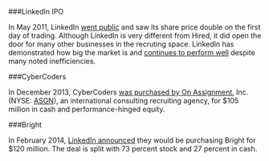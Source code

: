 ###LinkedIn IPO

In May 2011, LinkedIn [went public](http://online.wsj.com/news/articles/SB10001424052748704816604576333132239509622) and saw its share price double on the first day of trading. Although LinkedIn is very different from Hired, it did open the door for many other businesses in the recruting space. LinkedIn has demonstrated how big the market is and [continues to perform well](http://money.cnn.com/quote/quote.html?symb=LNKD) despite many noted inefficiencies.

###CyberCoders

In December 2013, CyberCoders [was purchased by On Assignment](http://www.businesswire.com/news/home/20131206005553/en/Assignment-Closes-Acquisition-CyberCoders-Holdings#.UwRTK0JdVdc), Inc. (NYSE: [ASGN](https://www.google.com/finance?cid=656148)), an international consulting recruiting agency, for $105 million in cash and performance-hinged equity.

###Bright

In February 2014, [LinkedIn announced](http://press.linkedin.com/News-Releases/326/LinkedIn-To-Acquire-Bright) they would be purchasing Bright for $120 million. The deal is split with 73 percent stock and 27 percent in cash.